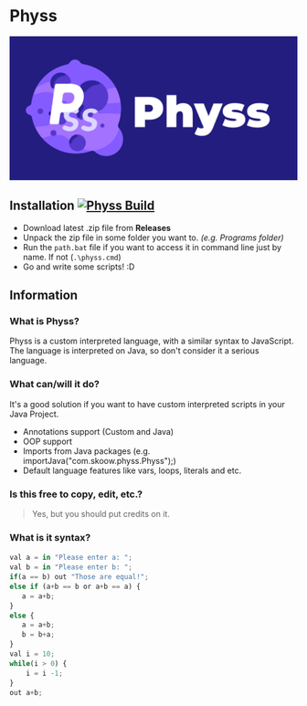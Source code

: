 # Physs
![Physs banner](/img/physs_banner.png) 
## Installation [![Physs Build](https://github.com/VuzZis/Physs/actions/workflows/gradle.yml/badge.svg)](https://github.com/VuzZis/Physs/actions/workflows/gradle.yml)
* Download latest .zip file from **Releases**
* Unpack the zip file in some folder you want to. *(e.g. Programs folder)*
* Run the `path.bat` file if you want to access it in command line just by name. If not (`.\physs.cmd`)
* Go and write some scripts! :D

## Information
### What is Physs?
Physs is a custom interpreted language, with a similar syntax to JavaScript.
The language is interpreted on Java, so don't consider it a serious language.

### What can/will it do?
It's a good solution if you want to have custom interpreted scripts in your Java Project.
* Annotations support (Custom and Java)
* OOP support
* Imports from Java packages (e.g. importJava("com.skoow.physs.Physs");)
* Default language features like vars, loops, literals and etc.

### Is this free to copy, edit, etc.?
> Yes, but you should put credits on it.

### What is it syntax?
```javascript
val a = in "Please enter a: ";
val b = in "Please enter b: ";
if(a == b) out "Those are equal!";
else if (a+b == b or a+b == a) {
   a = a+b;
} 
else {
   a = a+b;
   b = b+a;
}
val i = 10; 
while(i > 0) {
    i = i -1;
}
out a+b;
```
